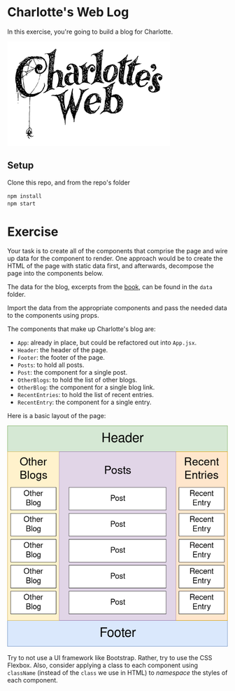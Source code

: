 # Charlotte's Web Log

In this exercise, you're going to build a blog for Charlotte.

![Charlotte's Web](charlottes-web.png)


## Setup

Clone this repo, and from the repo's folder

```sh
npm install
npm start
```


# Exercise

Your task is to create all of the components that comprise the page and wire up data for the component to render. One approach would be to create the HTML of the page with static data first, and afterwards, decompose the page into the components below.

The data for the blog, excerpts from the [book](https://en.wikipedia.org/wiki/Charlotte%27s_Web), can be found in the `data` folder.

Import the data from the appropriate components and pass the needed data to the components using props.

The components that make up Charlotte's blog are:

* `App`: already in place, but could be refactored out into `App.jsx`.
* `Header`: the header of the page.
* `Footer`: the footer of the page.
* `Posts`: to hold all posts.
* `Post`: the component for a single post.
* `OtherBlogs`: to hold the list of other blogs.
* `OtherBlog`: the component for a single blog link.
* `RecentEntries`: to hold the list of recent entries.
* `RecentEntry`: the component for a single entry.

Here is a basic layout of the page:

![Basic layout](basic-layout.png)

Try to not use a UI framework like Bootstrap. Rather, try to use the CSS Flexbox. Also, consider applying a class to each component using `className` (instead of the `class` we use in HTML) to _namespace_ the styles of each component.

